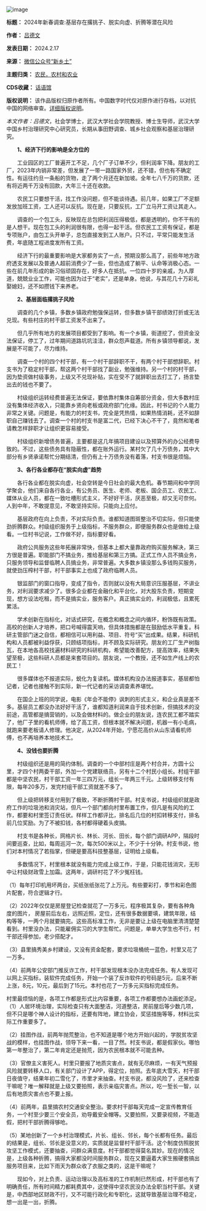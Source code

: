 ![image](https://chinadigitaltimes.net/chinese/files/2024/02/post-705160-65d17b88ea073.)




**标题：** 2024年新春调查:基层存在撂挑子、脱实向虚、折腾等潜在风险  

**作者：** [吕德文](https://chinadigitaltimes.net/space/新乡土)  

**发表日期：** 2024.2.17  

**来源：** [微信公众号“新乡土”](https://mp.weixin.qq.com/s/S2GdQaHOCYPE8OpUvHmIWA)  

**主题归类：** [农民，农村和农业](https://chinadigitaltimes.net/space/农民，农村和农业)  

**CDS收藏：** [话语馆](https://chinadigitaltimes.net/space/%E8%AF%9D%E8%AF%AD%E9%A6%86)  

**版权说明：** 该作品版权归原作者所有。中国数字时代仅对原作进行存档，以对抗中国的网络审查。[详细版权说明](https://chinadigitaltimes.net/chinese/copyright)。


*本文作者：吕德文*，社会学博士，武汉大学社会学院教授、博士生导师，武汉大学中国乡村治理研究中心研究员，长期从事田野调查、城乡社会观察和基层治理研究。 


　　**1、经济下行的影响是全方位的** 


　　工业园区的工厂普遍开工不足，几个厂子订单不少，但利润率下降。朋友的工厂，2023年内销非常差，但发展了一带一路国家外贸，还不错，但也有不确定性。有运往约旦一条船的货物，走了两个月还在新加坡。全年七八千万的货款，还有将近两千万没有回款，大年三十还在收款。


　　农民工只要想干活，找工作没问题，但不能谈待遇。前几年，如果工厂不足额发放加班工资，工人还可以反抗。现在是，只要反抗，工厂立马开工资让其走人。


　　调查的一个包工头，反映现在总包把利润压得极低，都是透明的，你不干有的是人想干。现在包工头的利润很有限，也得一起干活。但农民工工资有保证，都是专项账户，由包工头开单子，总包直接发到工人账户。只不过，平常只能发生活费，年底随工程进度发所有工资。


　　经济下行的最重要影响是大家都务实了一点，预期没那么高了，前些年地方政府透支发展以及普通人超前消费少了一些，但也造成了躺平、认命等消极心态。一些在前几年形成的新习俗顽固存在，好多人在抵抗。一位四十岁的亲戚，为人厚道，兢兢业业工作，可能也因为过于“老实”，还是单身。他说，与其花几十万彩礼娶媳妇，还不如攒钱下来养老。


　　**2、基层面临撂挑子风险** 


　　调查的几个乡镇，多数乡镇政府勉强保运转，但多数乡镇干部绩效打折或无法兑现。有些村庄的村干部工资发不出来了。


　　但几乎所有地方的发展项目都受到了影响。有一个乡镇，街道挖了，但资金没法保证，停工了，过年期间道路坑坑洼洼，群众怨声载道。所有乡镇领导都说，发展是不可能了，尽力维持。


　　调查一个村的四个村干部，有一个村干部辞职不干，有两个村干部想辞职。村支书为了稳定村干部，帮这两个村干部找了副业，勉强维持。另一个村的村干部，因为垫资做村级事务，上级又不兑现补贴，实在受不了就辞职出去打工了，扬言垫出去的钱也不要了。


　　村级组织运转经费普遍无法保证，要依靠村集体自筹部分资金，但大多数村庄没有集体经济收入，只能靠乡贤向老板或政府部门化缘。因此，村书记的个人能力非常之关键。问题是，有能力的村支书，完全是凭热情，如果热情消耗，还不如辞职自己赚钱去了。调查一个村的村支书是富二代，已经下决心不干了，竟然和笔者请教怎样辞职才让组织更容易接受。


　　村级组织新增债务普遍，主要都是这几年搞项目建设以及预算外的办公经费导致的。不过，这些债务具有隐蔽性，都在账外运行。某村欠了几十万债务，其中大部分有乡贤承诺帮忙分期结清，但仍有上十万债务没有着落，村支书很是烦恼。


　　**3、各行各业都存在“脱实向虚”趋势** 


　　各行各业都在脱实向虚，社会空转是今日社会的最大危机。春节期间和中学同学聚会，他们来自各行各业，有公务员、医生、老师、老板、国企员工、农民工、媒体从业人员，都在一致吐槽形式主义，不好好干活，厌恶至极，却又无可奈何。人到中年，不敢提意见，不敢坚持实际，只能向上应付。


　　基层政府在向上负责，不对实际负责。谁都知道图斑整治不切实际，但只能使劲折腾群众。村级组织服务于上级指标，不服务群众，即便服务群众也是做给上级看。一位村书记说，工作做不好，指标要好看。


　　政府公共服务这些年拓展非常快，但基本上都大量靠政府购买服务解决，第三方很是普遍。职能部门不搞业务，推给基层和第三方搞。正式工作人员不搞业务，只服务领导和监督临聘人员搞业务，非常普遍。大多数乡镇没那么多钱购买服务，就使劲压榨村干部，村干部事实上也成了政府临聘人员。


　　银监部门的窗口指导，变成了指令，否则就以没有大局意识压服基层，不讲业务，对利润要求减少了。很多企业都在金融化和平台化，对大股东负责，短期变现，想方设法吃租，而不是搞实业，服务客户。真正搞实业的，利润极低，且累死累活。


　　学术创新在指标化，对话式研究，在概念和概念之间内循环，粉饰既有政策。高校的创新人才培养，把口号喊得震天响，但具体措施都是在鼓励低水平重复。科研主管部门迷之自信，都相信可以用利益、项目、符号“买”出成果。结果，科研机构和人员都被利益俘获，只顾结项指标，并不顾及实际研究。朋友的工厂生产树脂瓦，在本地各高校找遍材料研究的科研机构，希望能改善配方，提高效率，结果失望至极，这些科研人员都是来套项目的。朋友说，一个教授，还不如生产线上的农民工！


　　很多媒体也不报道实际，蜕化为复读机。媒体机构没办法报道事实，基层都怕记者，记者也接触不到实际，新一代记者的采访调查素养堪忧。


　　在国企上班的同学说，电影《年会不能停》讽刺的形式主义，和企业真是差不多。基层员工都没办法好好干活了，谁都知道利润来自于技术创新，但搞技术的没前途，高管都是搞营销的，以及会做材料的。做企业的朋友说，连农民工都不踏实了，他厂子里的看机师傅，给了高工资，但根本就不解决问题，机器一有小毛病，就跑来要老板请人修理。他决定，从2024年开始，宁愿花高价从山东请看机师傅，也不再培养本地技术工。


　　**4、没钱也要折腾** 


　　村级组织还是用的简约体制。调查的一个中部村庄是两个村合并，方圆十公里，才四个村两委干部，外加一个党建联络员，另有十二个村民小组长。村组干部都是中坚农民，村干部工资一年三四万元，组长一年两三千元。上级转移支付有限，每年20多万，发完村组干部工资就差不多了。


　　但上级把转移支付用到了极致，不断折腾村干部。村支书说，村级组织就是政府工作的垃圾池和消灾站，但凡一个部门都向村里布置工作，但凡是有风险的工作，都要和村里签订责任状。样样工作都评比，排名后几位的村扣转移支付，排名前几位奖励。为了不被扣钱，各村都得硬着头皮搞。


　　村支书是各种长，网格片长、林长、河长、田长，每个部门调研APP，隔段时间要巡查，比如，每周巡河一次，每次500米以上，不少于十分钟。村支书说，他们对本村情况了若指掌，但硬是要高科技整基层，证明给上级看。


　　多数情况下，村里根本就没有能力完成上级工作，于是，只能花钱消灾，无形中让村级财政雪上加霜。这两年，调研村花了不少冤枉钱。


（1）每年打印机用坏两台，买纸张纸张花了上万元。有些要彩打，季节和彩色图片配套，符合逻辑才行。


（2）2022年仅仅是房屋登记检查就花了一万多元，程序极其复杂，要有各种角度的图片， 房屋前后左右，远照近照，定位，还有很多数据要填，建筑年限，结构等等，一两个月就要搞完。这些高标准工作，无非是要让上级在电脑里清清楚楚看到。村里没办法，只能雇佣实习的大学生帮忙。问题是，单单大学生也不行，村干部还得参加，老少搭配才。


（3）县里搞秀美乡村建设，又没有资金配套，要求垃圾桶统一蓝色，村里又花了一万多。


（4）前两年公安部门推反诈工作，村干部发现根本没办法完成任务。有人发现可以网上买指标，装软件完成任务，开始一个装了反诈软件的号码是5元，后来不断上涨，8元，10元，最后到了15元。本村也花了一万多元买指标完成任务。


村里最烦恼的是，各项工作都是形式比内容重要，各项工作都要想办法画蛇添足。（1）人居环境治理，实际检查只有大面整洁，河道整洁，房前屋后等少数几项，但不只是哪个神人设计的指标，还要有阵地，建立协会，奖惩措施等等，材料比实际工作重要多了。


（2）挂图作战，前两年抛荒整治，也不知道是哪个地方开始兴起的，学脱贫攻坚战的模样，也挂图作战，领导下来一看，一目了然。村支书说，都是假家伙。哪怕第一年整治了，第二年肯定还是抛荒，因为农民根本就不可能去种。


（3）官僚主义害死人。村里只要报了地质灾害点，就有无尽麻烦，一有天气预报风险就要转移人口，有关部门设计了APP，得定位，拍照。去年底大雪天，村干部日夜值守，结果年初二雪化了，市里才来抽查。村支书说，都没风险了，还来检查干嘛呢？唯一解释就是上级又要拍照，表示亲临灾害点。所以，吃一堑长一智，以后有地质灾害点也不要上报。


（4）前两年，县里搞农村交通安全整治。要求村干部每天完成一定宣传教育任务，一个村至少要三个安全员，劝导戴安全帽等。又要拍照，又要录视频，不能造假，把村干部折腾得够呛。


（5）某地创新了一个乡村治理模式，片长、组长、邻长，每个长都有任务。最后的结果是，组长、邻长是没意义的，实质就是监督村干部干活。这个制度仿照脱贫攻坚工作模式，还要抽查，问群众满意度。村干部都觉得莫名其妙。现在的情况是，上级各种折腾，搞得大家都没时间服务群众，现在又要逼着大家生搬硬套搞出服务项目来，比如下雨天为群众收了衣服之类的，这是干嘛呢？


　　现如今，对上负责、运动治理以及高标准的工作机制已然形成，村干部也有了明确责任，所有时间精力都耗费其中，这使得中坚农民没办法全职当村干部。关键是，中西部地区财政不行，又不可能行政化和专职化，这就导致基层治理不稳定，想一出是一出，折腾。

